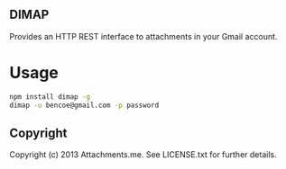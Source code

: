 DIMAP
-----

Provides an HTTP REST interface to attachments in your Gmail account.

Usage
=====

```bash
npm install dimap -g
dimap -u bencoe@gmail.com -p password
```

Copyright
---------

Copyright (c) 2013 Attachments.me. See LICENSE.txt for further details.